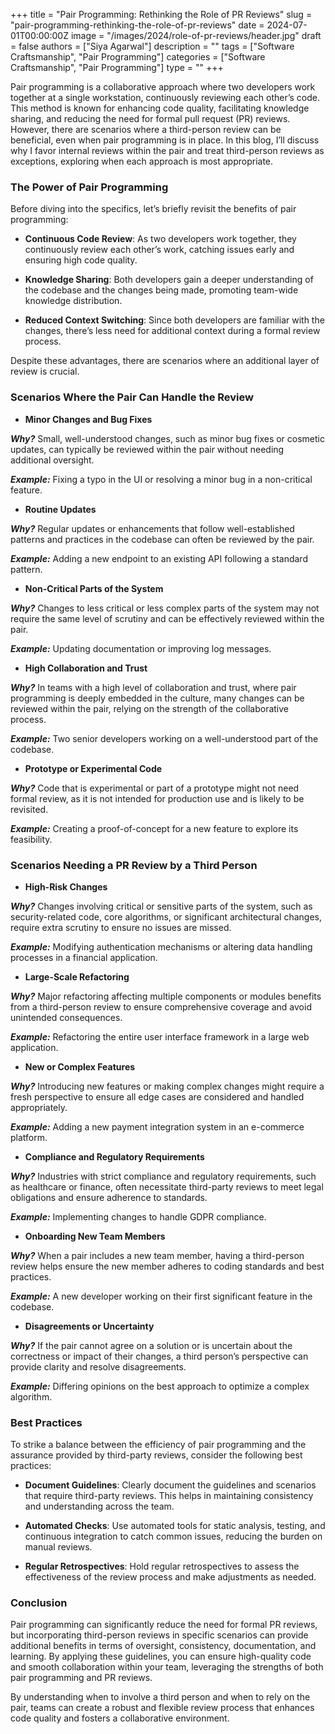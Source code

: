 +++
title = "Pair Programming: Rethinking the Role of PR Reviews"
slug = "pair-programming-rethinking-the-role-of-pr-reviews"
date = 2024-07-01T00:00:00Z
image = "/images/2024/role-of-pr-reviews/header.jpg" 
draft = false
authors = ["Siya Agarwal"]
description = ""
tags = ["Software Craftsmanship", "Pair Programming"]
categories = ["Software Craftsmanship", "Pair Programming"]
type = ""
+++

Pair programming is a collaborative approach where two developers work together at a single workstation, continuously reviewing each other’s code. This method is known for enhancing code quality, facilitating knowledge sharing, and reducing the need for formal pull request (PR) reviews. However, there are scenarios where a third-person review can be beneficial, even when pair programming is in place. In this blog, I’ll discuss why I favor internal reviews within the pair and treat third-person reviews as exceptions, exploring when each approach is most appropriate.

### The Power of Pair Programming

Before diving into the specifics, let’s briefly revisit the benefits of pair programming:

- **Continuous Code Review**: As two developers work together, they continuously review each other’s work, catching issues early and ensuring high code quality.

- **Knowledge Sharing**: Both developers gain a deeper understanding of the codebase and the changes being made, promoting team-wide knowledge distribution.

- **Reduced Context Switching**: Since both developers are familiar with the changes, there’s less need for additional context during a formal review process.

Despite these advantages, there are scenarios where an additional layer of review is crucial.

### Scenarios Where the Pair Can Handle the Review

- **Minor Changes and Bug Fixes**

**_Why?_** Small, well-understood changes, such as minor bug fixes or cosmetic updates, can typically be reviewed within the pair without needing additional oversight.

**_Example:_** Fixing a typo in the UI or resolving a minor bug in a non-critical feature.

- **Routine Updates**

**_Why?_** Regular updates or enhancements that follow well-established patterns and practices in the codebase can often be reviewed by the pair.

**_Example:_** Adding a new endpoint to an existing API following a standard pattern.

- **Non-Critical Parts of the System**

**_Why?_** Changes to less critical or less complex parts of the system may not require the same level of scrutiny and can be effectively reviewed within the pair.

**_Example:_** Updating documentation or improving log messages.

- **High Collaboration and Trust**

**_Why?_** In teams with a high level of collaboration and trust, where pair programming is deeply embedded in the culture, many changes can be reviewed within the pair, relying on the strength of the collaborative process.

**_Example:_** Two senior developers working on a well-understood part of the codebase.

- **Prototype or Experimental Code**

**_Why?_** Code that is experimental or part of a prototype might not need formal review, as it is not intended for production use and is likely to be revisited.

**_Example:_** Creating a proof-of-concept for a new feature to explore its feasibility.

### Scenarios Needing a PR Review by a Third Person

- **High-Risk Changes**

**_Why?_** Changes involving critical or sensitive parts of the system, such as security-related code, core algorithms, or significant architectural changes, require extra scrutiny to ensure no issues are missed.

**_Example:_** Modifying authentication mechanisms or altering data handling processes in a financial application.

- **Large-Scale Refactoring**

**_Why?_** Major refactoring affecting multiple components or modules benefits from a third-person review to ensure comprehensive coverage and avoid unintended consequences.

**_Example:_** Refactoring the entire user interface framework in a large web application.

- **New or Complex Features**

**_Why?_** Introducing new features or making complex changes might require a fresh perspective to ensure all edge cases are considered and handled appropriately.

**_Example:_** Adding a new payment integration system in an e-commerce platform.

- **Compliance and Regulatory Requirements**

**_Why?_** Industries with strict compliance and regulatory requirements, such as healthcare or finance, often necessitate third-party reviews to meet legal obligations and ensure adherence to standards.

**_Example:_** Implementing changes to handle GDPR compliance.

- **Onboarding New Team Members**

**_Why?_** When a pair includes a new team member, having a third-person review helps ensure the new member adheres to coding standards and best practices.

**_Example:_** A new developer working on their first significant feature in the codebase.

- **Disagreements or Uncertainty**

**_Why?_** If the pair cannot agree on a solution or is uncertain about the correctness or impact of their changes, a third person’s perspective can provide clarity and resolve disagreements.

**_Example:_** Differing opinions on the best approach to optimize a complex algorithm.

### Best Practices

To strike a balance between the efficiency of pair programming and the assurance provided by third-party reviews, consider the following best practices:

- **Document Guidelines**: Clearly document the guidelines and scenarios that require third-party reviews. This helps in maintaining consistency and understanding across the team.
  
- **Automated Checks**: Use automated tools for static analysis, testing, and continuous integration to catch common issues, reducing the burden on manual reviews.
  
- **Regular Retrospectives**: Hold regular retrospectives to assess the effectiveness of the review process and make adjustments as needed.

### Conclusion

Pair programming can significantly reduce the need for formal PR reviews, but incorporating third-person reviews in specific scenarios can provide additional benefits in terms of oversight, consistency, documentation, and learning. By applying these guidelines, you can ensure high-quality code and smooth collaboration within your team, leveraging the strengths of both pair programming and PR reviews.

By understanding when to involve a third person and when to rely on the pair, teams can create a robust and flexible review process that enhances code quality and fosters a collaborative environment.

